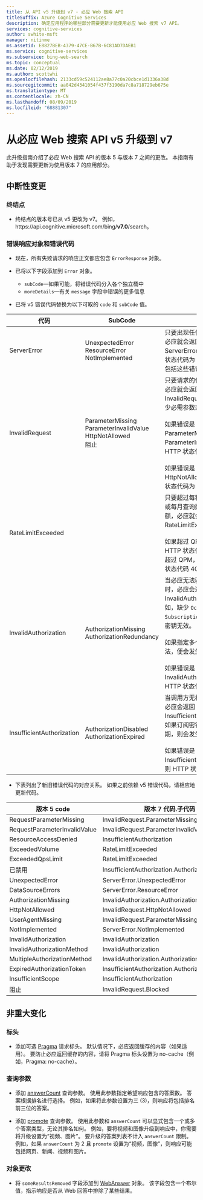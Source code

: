 ```yaml
---
title: 从 API v5 升级到 v7 - 必应 Web 搜索 API
titleSuffix: Azure Cognitive Services
description: 确定应用程序的哪些部分需要更新才能使用必应 Web 搜索 v7 API。
services: cognitive-services
author: swhite-msft
manager: nitinme
ms.assetid: E8827BEB-4379-47CE-B67B-6C81AD7DAEB1
ms.service: cognitive-services
ms.subservice: bing-web-search
ms.topic: conceptual
ms.date: 02/12/2019
ms.author: scottwhi
ms.openlocfilehash: 2133cd59c524112ae8a77c0a20cbce1d1336a38d
ms.sourcegitcommit: aa042d4341054f437f3190da7c8a718729eb675e
ms.translationtype: MT
ms.contentlocale: zh-CN
ms.lasthandoff: 08/09/2019
ms.locfileid: "68881307"
---
```

# <a name="upgrade-from-bing-web-search-api-v5-to-v7"></a>从必应 Web 搜索 API v5 升级到 v7

此升级指南介绍了必应 Web 搜索 API 的版本 5 与版本 7 之间的更改。 本指南有助于发现需要更新为使用版本 7 的应用部分。

## <a name="breaking-changes"></a>中断性变更

### <a name="endpoints"></a>终结点

- 终结点的版本号已从 v5 更改为 v7。 例如，https:\/\/api.cognitive.microsoft.com/bing/**v7.0**/search。

### <a name="error-response-objects-and-error-codes"></a>错误响应对象和错误代码

- 现在，所有失败请求的响应正文都应包含 `ErrorResponse` 对象。

- 已将以下字段添加到 `Error` 对象。  
  - `subCode`&mdash;如果可能，将错误代码分入各个独立桶中
  - `moreDetails`&mdash;有关 `message` 字段中错误的更多信息


- 已将 v5 错误代码替换为以下可取的 `code` 和 `subCode` 值。

|代码|SubCode|描述
|-|-|-
|ServerError|UnexpectedError<br/>ResourceError<br/>NotImplemented|只要出现任何子代码条件，必应就会返回 ServerError。 如果 HTTP 状态代码为 500，则响应将包括这些错误。
|InvalidRequest|ParameterMissing<br/>ParameterInvalidValue<br/>HttpNotAllowed<br/>阻止|只要请求的任何部分无效，必应就会返回 InvalidRequest。 例如，缺少必需参数或参数值无效。<br/><br/>如果错误是 ParameterMissing 或 ParameterInvalidValue，HTTP 状态代码为 400。<br/><br/>如果错误是 HttpNotAllowed，则 HTTP 状态代码为 410。
|RateLimitExceeded||只要超过每秒查询数 (QPS) 或每月查询数 (QPM) 配额，必应就会返回 RateLimitExceeded。<br/><br/>如果超过 QPS，必应返回 HTTP 状态代码 429；如果超过 QPM，必应返回 HTTP 状态代码 403。
|InvalidAuthorization|AuthorizationMissing<br/>AuthorizationRedundancy|当必应无法验证调用方身份时，必应会返回 InvalidAuthorization。 例如，缺少 `Ocp-Apim-Subscription-Key` 头或订阅密钥无效。<br/><br/>如果指定多个身份验证方法，便会发生冗余。<br/><br/>如果错误是 InvalidAuthorization，HTTP 状态代码为 401。
|InsufficientAuthorization|AuthorizationDisabled<br/>AuthorizationExpired|当调用方无权访问资源时，必应会返回 InsufficientAuthorization。 如果订阅密钥已禁用或过期，则会发生此错误。 <br/><br/>如果错误是 InsufficientAuthorization，则 HTTP 状态代码为 403。

- 下表列出了新旧错误代码的对应关系。 如果之前依赖 v5 错误代码，请相应地更新代码。

|版本 5 code|版本 7 代码.子代码
|-|-
|RequestParameterMissing|InvalidRequest.ParameterMissing
RequestParameterInvalidValue|InvalidRequest.ParameterInvalidValue
ResourceAccessDenied|InsufficientAuthorization
ExceededVolume|RateLimitExceeded
ExceededQpsLimit|RateLimitExceeded
已禁用|InsufficientAuthorization.AuthorizationDisabled
UnexpectedError|ServerError.UnexpectedError
DataSourceErrors|ServerError.ResourceError
AuthorizationMissing|InvalidAuthorization.AuthorizationMissing
HttpNotAllowed|InvalidRequest.HttpNotAllowed
UserAgentMissing|InvalidRequest.ParameterMissing
NotImplemented|ServerError.NotImplemented
InvalidAuthorization|InvalidAuthorization
InvalidAuthorizationMethod|InvalidAuthorization
MultipleAuthorizationMethod|InvalidAuthorization.AuthorizationRedundancy
ExpiredAuthorizationToken|InsufficientAuthorization.AuthorizationExpired
InsufficientScope|InsufficientAuthorization
阻止|InvalidRequest.Blocked


## <a name="non-breaking-changes"></a>非重大变化  

### <a name="headers"></a>标头

- 添加可选 [Pragma](https://docs.microsoft.com/rest/api/cognitiveservices-bingsearch/bing-web-api-v7-reference#pragma) 请求标头。 默认情况下，必应返回缓存的内容（如果适用）。 要防止必应返回缓存的内容，请将 Pragma 标头设置为 no-cache（例如，Pragma: no-cache）。

### <a name="query-parameters"></a>查询参数

- 添加 [answerCount](https://docs.microsoft.com/rest/api/cognitiveservices-bingsearch/bing-web-api-v7-reference#answercount) 查询参数。 使用此参数指定希望响应包含的答案数。 答案根据排名进行选择。 例如，如果将此参数设置为三 (3)，则响应将包括排名前三位的答案。  

- 添加 [promote](https://docs.microsoft.com/rest/api/cognitiveservices-bingsearch/bing-web-api-v7-reference#promote) 查询参数。 使用此参数和 `answerCount` 可以显式包含一个或多个答案类型，无论其排名如何。 例如，要将视频和图像升级到响应中，你需要将升级设置为“视频、图片”。 要升级的答案列表不计入 `answerCount` 限制。 例如，如果 `answerCount` 为 2 且 `promote` 设置为“视频，图像”，则响应可能包括网页、新闻、视频和图片。

### <a name="object-changes"></a>对象更改

- 将 `someResultsRemoved` 字段添加到 [WebAnswer](https://docs.microsoft.com/rest/api/cognitiveservices-bingsearch/bing-web-api-v7-reference#webanswer) 对象。 该字段包含一个布尔值，指示响应是否从 Web 回答中排除了某些结果。  
